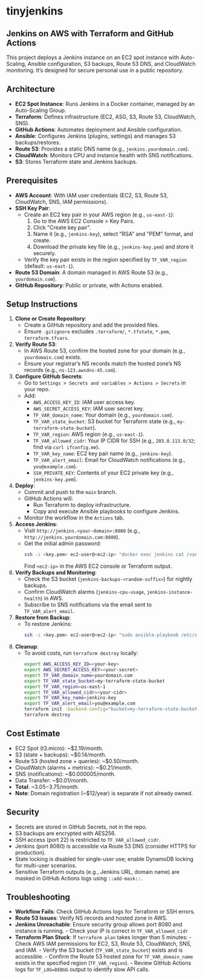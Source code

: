 # tinyjenkins

## Jenkins on AWS with Terraform and GitHub Actions

   This project deploys a Jenkins instance on an EC2 spot instance with Auto-Scaling, Ansible configuration, S3 backups, Route 53 DNS, and CloudWatch monitoring. It’s designed for secure personal use in a public repository.

   ## Architecture
   - **EC2 Spot Instance**: Runs Jenkins in a Docker container, managed by an Auto-Scaling Group.
   - **Terraform**: Defines infrastructure (EC2, ASG, S3, Route 53, CloudWatch, SNS).
   - **GitHub Actions**: Automates deployment and Ansible configuration.
   - **Ansible**: Configures Jenkins (plugins, settings) and manages S3 backups/restores.
   - **Route 53**: Provides a static DNS name (e.g., `jenkins.yourdomain.com`).
   - **CloudWatch**: Monitors CPU and instance health with SNS notifications.
   - **S3**: Stores Terraform state and Jenkins backups.

   ## Prerequisites
   - **AWS Account**: With IAM user credentials (EC2, S3, Route 53, CloudWatch, SNS, IAM permissions).
   - **SSH Key Pair**:
     - Create an EC2 key pair in your AWS region (e.g., `us-east-1`):
       1. Go to the AWS EC2 Console > Key Pairs.
       2. Click "Create key pair".
       3. Name it (e.g., `jenkins-key`), select "RSA" and "PEM" format, and create.
       4. Download the private key file (e.g., `jenkins-key.pem`) and store it securely.
     - Verify the key pair exists in the region specified by `TF_VAR_region` (default: `us-east-1`).
   - **Route 53 Domain**: A domain managed in AWS Route 53 (e.g., `yourdomain.com`).
   - **GitHub Repository**: Public or private, with Actions enabled.

   ## Setup Instructions
   1. **Clone or Create Repository**:
      - Create a GitHub repository and add the provided files.
      - Ensure `.gitignore` excludes `.terraform/`, `*.tfstate`, `*.pem`, `terraform.tfvars`.
   2. **Verify Route 53**:
      - In AWS Route 53, confirm the hosted zone for your domain (e.g., `yourdomain.com`) exists.
      - Ensure your registrar’s NS records match the hosted zone’s NS records (e.g., `ns-123.awsdns-45.com`).
   3. **Configure GitHub Secrets**:
      - Go to `Settings > Secrets and variables > Actions > Secrets` in your repo.
      - Add:
        - `AWS_ACCESS_KEY_ID`: IAM user access key.
        - `AWS_SECRET_ACCESS_KEY`: IAM user secret key.
        - `TF_VAR_domain_name`: Your domain (e.g., `yourdomain.com`).
        - `TF_VAR_state_bucket`: S3 bucket for Terraform state (e.g., `my-terraform-state-bucket`).
        - `TF_VAR_region`: AWS region (e.g., `us-east-1`).
        - `TF_VAR_allowed_cidr`: Your IP CIDR for SSH (e.g., `203.0.113.0/32`; find via `curl ifconfig.me`).
        - `TF_VAR_key_name`: EC2 key pair name (e.g., `jenkins-key`).
        - `TF_VAR_alert_email`: Email for CloudWatch notifications (e.g., `you@example.com`).
        - `SSH_PRIVATE_KEY`: Contents of your EC2 private key (e.g., `jenkins-key.pem`).
   4. **Deploy**:
      - Commit and push to the `main` branch.
      - GitHub Actions will:
        - Run Terraform to deploy infrastructure.
        - Copy and execute Ansible playbooks to configure Jenkins.
      - Monitor the workflow in the `Actions` tab.
   5. **Access Jenkins**:
      - Visit `http://jenkins.<your-domain>:8080` (e.g., `http://jenkins.yourdomain.com:8080`).
      - Get the initial admin password:
        ```bash
        ssh -i <key.pem> ec2-user@<ec2-ip> "docker exec jenkins cat /var/jenkins_home/secrets/initialAdminPassword"
        ```
        Find `<ec2-ip>` in the AWS EC2 console or Terraform output.
   6. **Verify Backups and Monitoring**:
      - Check the S3 bucket (`jenkins-backups-<random-suffix>`) for nightly backups.
      - Confirm CloudWatch alarms (`jenkins-cpu-usage`, `jenkins-instance-health`) in AWS.
      - Subscribe to SNS notifications via the email sent to `TF_VAR_alert_email`.
   7. **Restore from Backup**:
      - To restore Jenkins:
        ```bash
        ssh -i <key.pem> ec2-user@<ec2-ip> "sudo ansible-playbook /etc/ansible/restore.yml"
        ```
   8. **Cleanup**:
      - To avoid costs, run `terraform destroy` locally:
        ```bash
        export AWS_ACCESS_KEY_ID=<your-key>
        export AWS_SECRET_ACCESS_KEY=<your-secret>
        export TF_VAR_domain_name=yourdomain.com
        export TF_VAR_state_bucket=my-terraform-state-bucket
        export TF_VAR_region=us-east-1
        export TF_VAR_allowed_cidr=<your-cidr>
        export TF_VAR_key_name=jenkins-key
        export TF_VAR_alert_email=you@example.com
        terraform init -backend-config="bucket=my-terraform-state-bucket" -backend-config="region=us-east-1"
        terraform destroy
        ```

   ## Cost Estimate
   - EC2 Spot (t3.micro): ~$2.19/month.
   - S3 (state + backups): ~$0.14/month.
   - Route 53 (hosted zone + queries): ~$0.50/month.
   - CloudWatch (alarms + metrics): ~$0.21/month.
   - SNS (notifications): ~$0.000005/month.
   - Data Transfer: ~$0.01/month.
   - **Total**: ~$3.05-$3.75/month.
   - **Note**: Domain registration (~$12/year) is separate if not already owned.

   ## Security
   - Secrets are stored in GitHub Secrets, not in the repo.
   - S3 backups are encrypted with AES256.
   - SSH access (port 22) is restricted to `TF_VAR_allowed_cidr`.
   - Jenkins (port 8080) is accessible via Route 53 DNS (consider HTTPS for production).
   - State locking is disabled for single-user use; enable DynamoDB locking for multi-user scenarios.
   - Sensitive Terraform outputs (e.g., Jenkins URL, domain name) are masked in GitHub Actions logs using `::add-mask::`.

   ## Troubleshooting
   - **Workflow Fails**: Check GitHub Actions logs for Terraform or SSH errors.
   - **Route 53 Issues**: Verify NS records and hosted zone in AWS.
   - **Jenkins Unreachable**: Ensure security group allows port 8080 and instance is running. 
    - Check your IP is correct in `TF_VAR_allowed_cidr`
   - **Terraform Plan Stuck**: If `terraform plan` takes longer than 5 minutes:
    - Check AWS IAM permissions for EC2, S3, Route 53, CloudWatch, SNS, and IAM.
    - Verify the S3 bucket (`TF_VAR_state_bucket`) exists and is accessible.
    - Confirm the Route 53 hosted zone for `TF_VAR_domain_name` exists in the specified region (`TF_VAR_region`).
    - Review GitHub Actions logs for `TF_LOG=DEBUG` output to identify slow API calls.